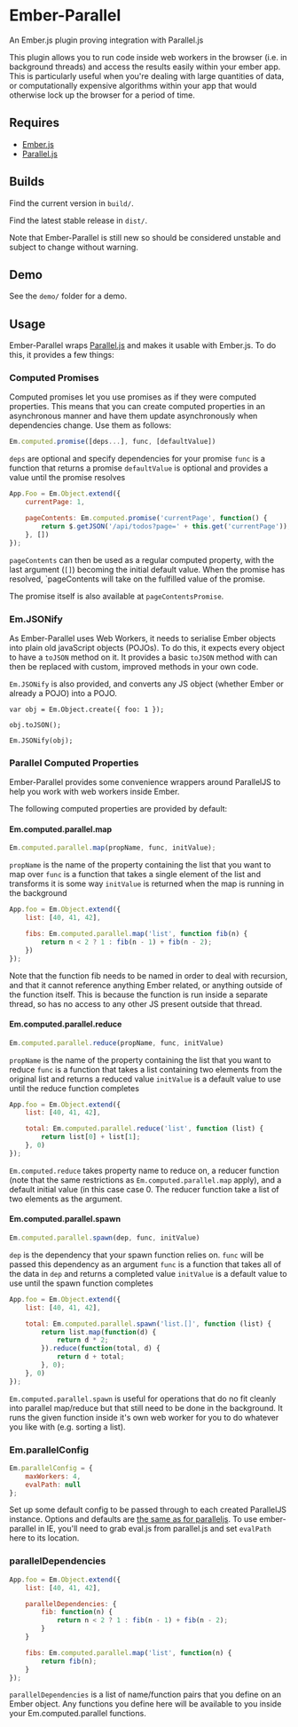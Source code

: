 Ember-Parallel
==============

An Ember.js plugin proving integration with Parallel.js

This plugin allows you to run code inside web workers in the browser (i.e. in background threads) and access the results easily within your ember app. This is particularly useful when you're dealing with large quantities of data, or computationally expensive algorithms within your app that would otherwise lock up the browser for a period of time.

Requires
--------

* [Ember.js](http://emberjs.com)
* [Parallel.js](http://adambom.github.io/parallel.js/)

Builds
------

Find the current version in `build/`.

Find the latest stable release in `dist/`.

Note that Ember-Parallel is still new so should be considered unstable and subject to change without warning.

Demo
----

See the `demo/` folder for a demo.

Usage
-----

Ember-Parallel wraps [Parallel.js](http://adambom.github.io/parallel.js/) and makes it usable with Ember.js. To do this, it provides a few things:

### Computed Promises

Computed promises let you use promises as if they were computed properties. This means that you can create computed properties in an asynchronous manner and have them update asynchronously when dependencies change. Use them as follows:

```javascript
Em.computed.promise([deps...], func, [defaultValue])
```

`deps` are optional and specify dependencies for your promise
`func` is a function that returns a promise
`defaultValue` is optional and provides a value until the promise resolves

```javascript
App.Foo = Em.Object.extend({
	currentPage: 1,

	pageContents: Em.computed.promise('currentPage', function() {
		return $.getJSON('/api/todos?page=' + this.get('currentPage'));
	}, [])
});
```

`pageContents` can then be used as a regular computed property, with the last argument (`[]`) becoming the initial default value. When the promise has resolved, `pageContents will take on the fulfilled value of the promise.

The promise itself is also available at `pageContentsPromise`.

### Em.JSONify

As Ember-Parallel uses Web Workers, it needs to serialise Ember objects into plain old javaScript objects (POJOs). To do this, it expects every object to have a `toJSON` method on it. It provides a basic `toJSON` method with can then be replaced with custom, improved methods in your own code.

`Em.JSONify` is also provided, and converts any JS object (whether Ember or already a POJO) into a POJO.

```javsacript
var obj = Em.Object.create({ foo: 1 });

obj.toJSON();

Em.JSONify(obj);
```

### Parallel Computed Properties

Ember-Parallel provides some convenience wrappers around ParallelJS to help you work with web workers inside Ember.

The following computed properties are provided by default:

#### Em.computed.parallel.map

```javascript
Em.computed.parallel.map(propName, func, initValue);
```
`propName` is the name of the property containing the list that you want to map over
`func` is a function that takes a single element of the list and transforms it is some way
`initValue` is returned when the map is running in the background

```javascript
App.foo = Em.Object.extend({
	list: [40, 41, 42],

	fibs: Em.computed.parallel.map('list', function fib(n) {
		return n < 2 ? 1 : fib(n - 1) + fib(n - 2);
	})
});
```

Note that the function fib needs to be named in order to deal with recursion, and that it cannot reference anything Ember related, or anything outside of the function itself. This is because the function is run inside a separate thread, so has no access to any other JS present outside that thread.

#### Em.computed.parallel.reduce

```javascript
Em.computed.parallel.reduce(propName, func, initValue)
```
`propName` is the name of the property containing the list that you want to reduce
`func` is a function that takes a list containing two elements from the original list and returns a reduced value
`initValue` is a default value to use until the reduce function completes

```javascript
App.foo = Em.Object.extend({
	list: [40, 41, 42],

	total: Em.computed.parallel.reduce('list', function (list) {
		return list[0] + list[1];
	}, 0)
});
```

`Em.computed.reduce` takes property name to reduce on, a reducer function (note that the same restrictions as `Em.computed.parallel.map` apply), and a default initial value (in this case case 0. The reducer function take a list of two elements as the argument.

#### Em.computed.parallel.spawn

```javascript
Em.computed.parallel.spawn(dep, func, initValue)
```
`dep` is the dependency that your spawn function relies on. `func` will be passed this dependency as an argument
`func` is a function that takes all of the data in `dep` and returns a completed value
`initValue` is a default value to use until the spawn function completes

```javascript
App.foo = Em.Object.extend({
	list: [40, 41, 42],

	total: Em.computed.parallel.spawn('list.[]', function (list) {
		return list.map(function(d) {
			return d * 2;
		}).reduce(function(total, d) {
			return d + total;
		}, 0);
	}, 0)
});
```
`Em.computed.parallel.spawn` is useful for operations that do no fit cleanly into parallel map/reduce but that still need to be done in the background. It runs the given function inside it's own web worker for you to do whatever you like with (e.g. sorting a list).

### Em.parallelConfig

```javascript
Em.parallelConfig = {
	maxWorkers: 4,
	evalPath: null
};
```

Set up some default config to be passed through to each created ParallelJS instance. Options and defaults are [the same as for paralleljs](http://adambom.github.io/parallel.js/#constructor). To use ember-parallel in IE, you'll need to grab eval.js from parallel.js and set `evalPath` here to its location.

### parallelDependencies

```javascript
App.foo = Em.Object.extend({
	list: [40, 41, 42],

	parallelDependencies: {
		fib: function(n) {
			return n < 2 ? 1 : fib(n - 1) + fib(n - 2);
		}
	}

	fibs: Em.computed.parallel.map('list', function(n) {
		return fib(n);
	}
});
```

`parallelDependencies` is a list of name/function pairs that you define on an Ember object. Any functions you define here will be available to you inside your Em.computed.parallel functions.
